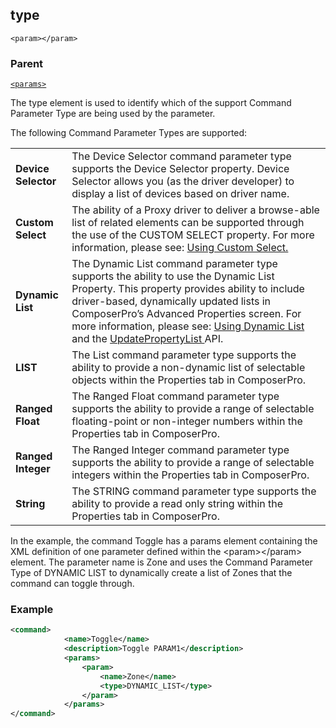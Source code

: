 ## type

`<param></param>`


### Parent

[`<params>`][1]


The type element is used to identify which of the support Command Parameter Type are being used by the parameter. 

 The following Command Parameter Types are supported:

|                     |                                                                                                                                                                                                                                                                                                                              |
| ------------------- | ---------------------------------------------------------------------------------------------------------------------------------------------------------------------------------------------------------------------------------------------------------------------------------------------------------------------------- |
| **Device Selector** | The Device Selector command parameter type supports the Device Selector property. Device Selector allows you (as the driver developer) to display a list of devices based on driver name.                                                                                                                                    |
| **Custom Select**   | The ability of a Proxy driver to deliver a browse-able list of related elements can be supported through the use of the CUSTOM SELECT property. For more information, please see: [Using Custom Select.][2]                                                                                                                  |
| **Dynamic List**    | The Dynamic List command parameter type supports the ability to use the Dynamic List Property. This property provides ability to include driver-based, dynamically updated lists in ComposerPro’s Advanced Properties screen. For more information, please see: [Using Dynamic List][3] and the [UpdatePropertyList ][4]API. |
| **LIST**            | The List command parameter type supports the ability to provide a non-dynamic list of selectable objects within the Properties tab in ComposerPro.                                                                                                                                                                           |
| **Ranged Float**    | The Ranged Float command parameter type supports the ability to provide a range of selectable floating-point or non-integer numbers within the Properties tab in ComposerPro.                                                                                                                                                |
| **Ranged Integer**  | The Ranged Integer command parameter type supports the ability to provide a range of selectable integers within the Properties tab in ComposerPro.                                                                                                                                                                           |
| **String**          | The STRING command parameter type supports the ability to provide a read only string within the Properties tab in ComposerPro.                                                                                                                                                                                               |


In the example, the command Toggle has a params element containing the XML definition of one parameter defined within the \<param\>\</param\> element. The parameter name is Zone and uses the Command Parameter Type of DYNAMIC LIST to dynamically create a list of Zones that the command can toggle through.

### Example

```xml
<command>
			<name>Toggle</name>
			<description>Toggle PARAM1</description>
			<params>
				<param>
					<name>Zone</name>
					<type>DYNAMIC_LIST</type>
				</param>
			</params>
</command>
```





[1]:	https://verbose-telegram-5004f902.pages.github.io/#actions-xml-params
[2]:	https://snap-one.github.io/docs-driverworks-fundamentals/#composerpro-the-interface-into-the-sdk-using-the-custom-select-property
[3]:	https://snap-one.github.io/docs-driverworks-fundamentals/#composerpro-the-interface-into-the-sdk-dynamic-list-properties
[4]:	https://snap-one.github.io/docs-driverworks-api/#properties-interface-updatepropertylist